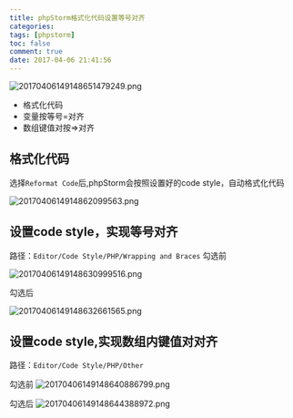 ```yaml
---
title: phpStorm格式化代码设置等号对齐
categories:
tags: [phpstorm]
toc: false
comment: true
date: 2017-04-06 21:41:56
---
```



![20170406149148651479249.png](/images/20170406149148651479249.png)

- 格式化代码
- 变量按等号=对齐
- 数组键值对按=>对齐

<!--more-->

## 格式化代码

选择`Reformat Code`后,phpStorm会按照设置好的code style，自动格式化代码

![2017040614914862099563.png](/images/2017040614914862099563.png)

## 设置code style，实现等号对齐
路径：`Editor/Code Style/PHP/Wrapping and Braces`
勾选前

![20170406149148630999516.png](/images/20170406149148630999516.png)

勾选后

![20170406149148632661565.png](/images/20170406149148632661565.png)


## 设置code style,实现数组内键值对对齐
路径：`Editor/Code Style/PHP/Other`

勾选前
![20170406149148640886799.png](/images/20170406149148640886799.png)

勾选后
![20170406149148644388972.png](/images/20170406149148644388972.png)
